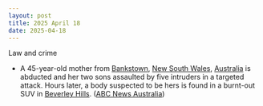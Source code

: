 ```yaml
---
layout: post
title: 2025 April 18
date: 2025-04-18
---
```



Law and crime

* A 45-year-old mother from [Bankstown](https://en.wikipedia.org/wiki/Bankstown "Bankstown"), [New South Wales](https://en.wikipedia.org/wiki/New_South_Wales "New South Wales"), [Australia](https://en.wikipedia.org/wiki/Australia "Australia") is abducted and her two sons assaulted by five intruders in a targeted attack. Hours later, a body suspected to be hers is found in a burnt-out SUV in [Beverley Hills](https://en.wikipedia.org/wiki/Beverley_Hills%2C_New_South_Wales "Beverley Hills, New South Wales"). ([ABC News Australia](https://www.abc.net.au/news/2025-04-18/woman-kidnapped-bankstown-nsw-body-burnt-out-car/105191250))
